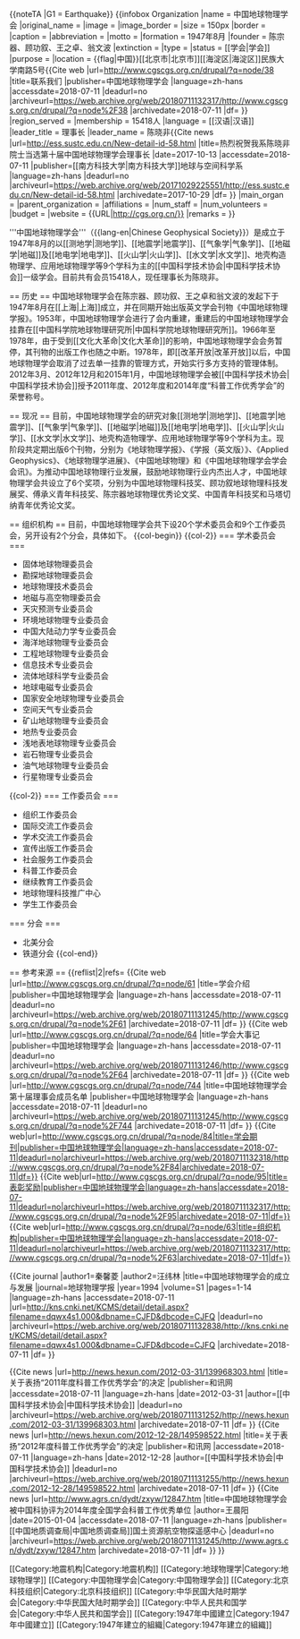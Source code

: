 {{noteTA |G1 = Earthquake}}
{{infobox Organization
|name             = 中国地球物理学会
|original_name    = 
|image            = 
|image_border     = 
|size             = 150px
|border           = 
|caption          = 
|abbreviation     = 
|motto            = 
|formation        = 1947年8月<ref name=intro />
|founder          = 陈宗器、顾功叙、王之卓、翁文波<ref name=intro />
|extinction       = 
|type             = 
|status           = [[学会|学会]]
|purpose          = 
|location         = {{flag|中国}}[[北京市|北京市]][[海淀区|海淀区]]民族大学南路5号<ref>{{Cite web |url=http://www.cgscgs.org.cn/drupal/?q=node/38 |title=联系我们 |publisher=中国地球物理学会 |language=zh-hans |accessdate=2018-07-11 |deadurl=no |archiveurl=https://web.archive.org/web/20180711132317/http://www.cgscgs.org.cn/drupal/?q=node%2F38 |archivedate=2018-07-11 |df= }}</ref>
|region_served    = 
|membership       = 15418人<ref name=intro />
|language         = [[汉语|汉语]]
|leader_title     = 理事长
|leader_name      = 陈晓非<ref name=members /><ref name=sustc>{{Cite news |url=http://ess.sustc.edu.cn/New-detail-id-58.html |title=热烈祝贺我系陈晓非院士当选第十届中国地球物理学会理事长 |date=2017-10-13 |accessdate=2018-07-11 |publisher=[[南方科技大学|南方科技大学]]地球与空间科学系 |language=zh-hans |deadurl=no |archiveurl=https://web.archive.org/web/20171029225551/http://ess.sustc.edu.cn/New-detail-id-58.html |archivedate=2017-10-29 |df= }}</ref>
|main_organ       = 
|parent_organization = 
|affiliations     = 
|num_staff        = 
|num_volunteers   = 
|budget           = 
|website          = {{URL|http://cgs.org.cn/}}
|remarks          = 
}}

'''中国地球物理学会'''（{{lang-en|Chinese Geophysical Society}}）是成立于1947年8月的以[[测地学|测地学]]、[[地震学|地震学]]、[[气象学|气象学]]、[[地磁学|地磁]]及[[地电学|地电学]]、[[火山学|火山学]]、[[水文学|水文学]]、地壳构造物理学、应用地球物理学等9个学科为主的[[中国科学技术协会|中国科学技术协会]]一级学会<ref name=intro />。目前共有会员15418人，现任理事长为陈晓非<ref name=intro /><ref name=members /><ref name=sustc />。

== 历史 ==
中国地球物理学会在陈宗器、顾功叙、王之卓和翁文波的发起下于1947年8月在[[上海|上海]]成立，并在同期开始出版英文学会刊物《中国地球物理学报》<ref name=intro /><ref name=QXL1 />。1953年，中国地球物理学会进行了会内重建，重建后的中国地球物理学会挂靠在[[中国科学院地球物理研究所|中国科学院地球物理研究所]]。1966年至1978年，由于受到[[文化大革命|文化大革命]]的影响，中国地球物理学会会务暂停，其刊物的出版工作也随之中断。1978年，即[[改革开放|改革开放]]以后，中国地球物理学会取消了过去单一挂靠的管理方式，开始实行多方支持的管理体制<ref name=history />。2012年3月、2012年12月和2015年1月，中国地球物理学会被[[中国科学技术协会|中国科学技术协会]]授予2011年度、2012年度和2014年度“科普工作优秀学会”的荣誉称号<ref name=RY2011 /><ref name=RY2012 /><ref name=RY2014 />。

== 现况 ==
目前，中国地球物理学会的研究对象[[测地学|测地学]]、[[地震学|地震学]]、[[气象学|气象学]]、[[地磁学|地磁]]及[[地电学|地电学]]、[[火山学|火山学]]、[[水文学|水文学]]、地壳构造物理学、应用地球物理学等9个学科为主<ref name=intro />。现阶段共定期出版6个刊物，分别为《地球物理学报》、《学报（英文版）》、《Applied Geophysics》、《地球物理学进展》、《中国地球物理》和《中国地球物理学会学会会讯》<ref name=journals />。为推动中国地球物理行业发展，鼓励地球物理行业内杰出人才，中国地球物理学会共设立了6个奖项，分别为中国地球物理科技奖、顾功叙地球物理科技发展奖、傅承义青年科技奖、陈宗器地球物理优秀论文奖、中国青年科技奖和马塔切纳青年优秀论文奖<ref name=awards />。

== 组织机构 ==
目前，中国地球物理学会共下设20个学术委员会和9个工作委员会，另开设有2个分会，具体如下<ref name=groups />。
{{col-begin}}
{{col-2}}
=== 学术委员会 ===
* 固体地球物理委员会
* 勘探地球物理委员会
* 地球物理技术委员会
* 地磁与高空物理委员会
* 天灾预测专业委员会
* 环境地球物理专业委员会
* 中国大陆动力学专业委员会
* 海洋地球物理专业委员会
* 工程地球物理专业委员会
* 信息技术专业委员会
* 流体地球科学专业委员会
* 地球电磁专业委员会
* 国家安全地球物理专业委员会
* 空间天气专业委员会
* 矿山地球物理专业委员会
* 地热专业委员会
* 浅地表地球物理专业委员会
* 岩石物理专业委员会
* 油气地球物理专业委员会
* 行星物理专业委员会

{{col-2}}
=== 工作委员会 ===
* 组织工作委员会
* 国际交流工作委员会
* 学术交流工作委员会
* 宣传出版工作委员会
* 社会服务工作委员会
* 科普工作委员会
* 继续教育工作委员会
* 地球物理科技推广中心
* 学生工作委员会

=== 分会 ===
* 北美分会
* 铁道分会
{{col-end}}

== 参考来源 ==
{{reflist|2|refs=
<ref name=intro>{{Cite web |url=http://www.cgscgs.org.cn/drupal/?q=node/61 |title=学会介绍 |publisher=中国地球物理学会 |language=zh-hans |accessdate=2018-07-11 |deadurl=no |archiveurl=https://web.archive.org/web/20180711131245/http://www.cgscgs.org.cn/drupal/?q=node%2F61 |archivedate=2018-07-11 |df= }}</ref>
<ref name=history>{{Cite web |url=http://www.cgscgs.org.cn/drupal/?q=node/64 |title=学会大事记 |publisher=中国地球物理学会 |language=zh-hans |accessdate=2018-07-11 |deadurl=no |archiveurl=https://web.archive.org/web/20180711131246/http://www.cgscgs.org.cn/drupal/?q=node%2F64 |archivedate=2018-07-11 |df= }}</ref>
<ref name=members>{{Cite web |url=http://www.cgscgs.org.cn/drupal/?q=node/744 |title=中国地球物理学会第十届理事会成员名单 |publisher=中国地球物理学会 |language=zh-hans |accessdate=2018-07-11 |deadurl=no |archiveurl=https://web.archive.org/web/20180711131245/http://www.cgscgs.org.cn/drupal/?q=node%2F744 |archivedate=2018-07-11 |df= }}</ref>
<ref name=journals>{{Cite web|url=http://www.cgscgs.org.cn/drupal/?q=node/84|title=学会期刊|publisher=中国地球物理学会|language=zh-hans|accessdate=2018-07-11|deadurl=no|archiveurl=https://web.archive.org/web/20180711132318/http://www.cgscgs.org.cn/drupal/?q=node%2F84|archivedate=2018-07-11|df=}}</ref>
<ref name=awards>{{Cite web|url=http://www.cgscgs.org.cn/drupal/?q=node/95|title=表彰奖励|publisher=中国地球物理学会|language=zh-hans|accessdate=2018-07-11|deadurl=no|archiveurl=https://web.archive.org/web/20180711132317/http://www.cgscgs.org.cn/drupal/?q=node%2F95|archivedate=2018-07-11|df=}}</ref>
<ref name=groups>{{Cite web|url=http://www.cgscgs.org.cn/drupal/?q=node/63|title=组织机构|publisher=中国地球物理学会|language=zh-hans|accessdate=2018-07-11|deadurl=no|archiveurl=https://web.archive.org/web/20180711132317/http://www.cgscgs.org.cn/drupal/?q=node%2F63|archivedate=2018-07-11|df=}}</ref>

<ref name=QXL1>{{Cite journal |author1=秦馨菱 |author2=汪纬林 |title=中国地球物理学会的成立与发展 |journal=地球物理学报 |year=1994 |volume=S1 |pages=1-14 |language=zh-hans |accessdate=2018-07-11 |url=http://kns.cnki.net/KCMS/detail/detail.aspx?filename=dqwx4s1.000&dbname=CJFD&dbcode=CJFQ |deadurl=no |archiveurl=https://web.archive.org/web/20180711132838/http://kns.cnki.net/KCMS/detail/detail.aspx?filename=dqwx4s1.000&dbname=CJFD&dbcode=CJFQ |archivedate=2018-07-11 |df= }}</ref>

<ref name=RY2011>{{Cite news |url=http://news.hexun.com/2012-03-31/139968303.html |title=关于表扬“2011年度科普工作优秀学会”的决定 |publisher=和讯网 |accessdate=2018-07-11 |language=zh-hans |date=2012-03-31 |author=[[中国科学技术协会|中国科学技术协会]] |deadurl=no |archiveurl=https://web.archive.org/web/20180711131252/http://news.hexun.com/2012-03-31/139968303.html |archivedate=2018-07-11 |df= }}</ref>
<ref name=RY2012>{{Cite news |url=http://news.hexun.com/2012-12-28/149598522.html |title=关于表扬“2012年度科普工作优秀学会”的决定 |publisher=和讯网 |accessdate=2018-07-11 |language=zh-hans |date=2012-12-28 |author=[[中国科学技术协会|中国科学技术协会]] |deadurl=no |archiveurl=https://web.archive.org/web/20180711131255/http://news.hexun.com/2012-12-28/149598522.html |archivedate=2018-07-11 |df= }}</ref>
<ref name=RY2014>{{Cite news |url=http://www.agrs.cn/dydt/zxyw/12847.htm |title=中国地球物理学会被中国科协评为2014年度全国学会科普工作优秀单位 |author=王晨阳 |date=2015-01-04 |accessdate=2018-07-11 |language=zh-hans |publisher=[[中国地质调查局|中国地质调查局]]国土资源航空物探遥感中心 |deadurl=no |archiveurl=https://web.archive.org/web/20180711131245/http://www.agrs.cn/dydt/zxyw/12847.htm |archivedate=2018-07-11 |df= }}</ref>
}}

[[Category:地震机构|Category:地震机构]]
[[Category:地球物理学|Category:地球物理学]]
[[Category:中国物理学会|Category:中国物理学会]]
[[Category:北京科技组织|Category:北京科技组织]]
[[Category:中华民国大陆时期学会|Category:中华民国大陆时期学会]]
[[Category:中华人民共和国学会|Category:中华人民共和国学会]]
[[Category:1947年中國建立|Category:1947年中國建立]]
[[Category:1947年建立的組織|Category:1947年建立的組織]]